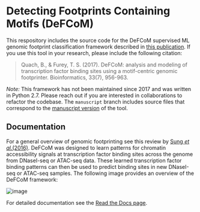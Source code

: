 # Detecting Footprints Containing Motifs (DeFCoM)

This respository includes the source code for the DeFCoM supervised ML genomic footprint classification framework described in [this publication](https://doi.org/10.1093/bioinformatics/btw740). If you use this tool in your research, please include the following citation:

> Quach, B., & Furey, T. S. (2017). DeFCoM: analysis and modeling of transcription factor binding sites using a motif-centric genomic footprinter. Bioinformatics, 33(7), 956-963.

_Note:_ This framework has not been maintained since 2017 and was written in Python 2.7. Please reach out if you are interested in collaborations to refactor the codebase. The `manuscript` branch includes source files that correspond to the [manuscript version](https://doi.org/10.1093/bioinformatics/btw740) of the tool.

## Documentation

For a general overview of genomic footprinting see this review by [Sung _et al._(2016)](https://doi.org/10.1038/nmeth.3766). DeFCoM was designed to learn patterns for chromatin accessibility signals at transcription factor binding sites across the genome from DNaseI-seq or ATAC-seq data. These learned transcription factor binding patterns can then be used to predict binding sites in new DNaseI-seq or ATAC-seq samples. The following image provides an overview of the DeFCoM framework:

![image](https://github.com/user-attachments/assets/76ac9d9d-b475-4947-affd-550b916fee5a)

For detailed documentation see the [Read the Docs page](https://defcom.readthedocs.io/en/latest/).


